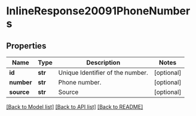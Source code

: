 # InlineResponse20091PhoneNumbers

## Properties
Name | Type | Description | Notes
------------ | ------------- | ------------- | -------------
**id** | **str** | Unique Identifier of the number. | [optional] 
**number** | **str** | Phone number. | [optional] 
**source** | **str** | Source | [optional] 

[[Back to Model list]](../README.md#documentation-for-models) [[Back to API list]](../README.md#documentation-for-api-endpoints) [[Back to README]](../README.md)

